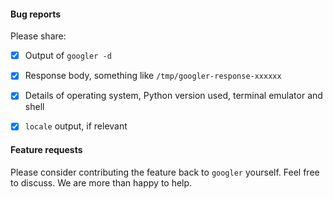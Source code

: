 #### Bug reports
Please share:
- [X] Output of `googler -d`
- [X] Response body, something like `/tmp/googler-response-xxxxxx`
- [X] Details of operating system, Python version used, terminal emulator and shell
- [X] `locale` output, if relevant
  
  
#### Feature requests
Please consider contributing the feature back to `googler` yourself. Feel free to discuss. We are more than happy to help.
